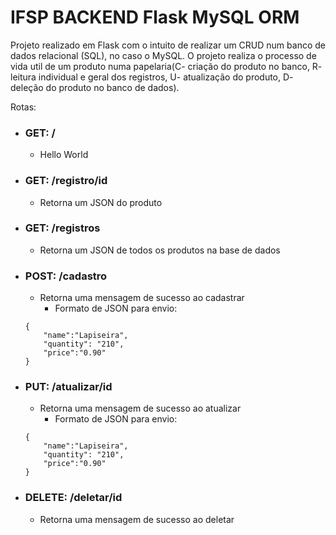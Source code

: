 # IFSP BACKEND Flask MySQL ORM

Projeto realizado em Flask com o intuito de realizar um CRUD num banco de dados relacional (SQL), no caso o MySQL. O projeto realiza o processo de vida util de um produto numa papelaria(C- criação do produto no banco, R- leitura individual e geral dos registros, U- atualização do produto, D- deleção do produto no banco de dados).

Rotas:
- ### GET: /
    - Hello World

- ### GET: /registro/id
    - Retorna um JSON do produto

- ### GET: /registros
    - Retorna um JSON de todos os produtos na base de dados

- ### POST: /cadastro
    - Retorna uma mensagem de sucesso ao cadastrar 
        - Formato de JSON para envio:
    ```
    {
        "name":"Lapiseira",
        "quantity": "210",
        "price":"0.90"
    }
    ```

- ### PUT: /atualizar/id
    - Retorna uma mensagem de sucesso ao atualizar 
        - Formato de JSON para envio:
    ```
    {
        "name":"Lapiseira",
        "quantity": "210",
        "price":"0.90"
    }
    ```


- ### DELETE: /deletar/id
    - Retorna uma mensagem de sucesso ao deletar